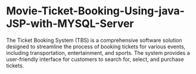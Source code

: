 # Movie-Ticket-Booking-Using-java-JSP-with-MYSQL-Server
The Ticket Booking System (TBS) is a comprehensive software solution designed to streamline the process of booking tickets for various events, including transportation, entertainment, and sports. The system provides a user-friendly interface for customers to search for, select, and purchase tickets.
